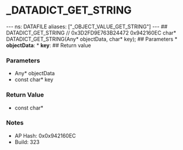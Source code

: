 # _DATADICT_GET_STRING

--- ns: DATAFILE aliases: ["_OBJECT_VALUE_GET_STRING"] --- ## DATADICT_GET_STRING  // 0x3D2FD9E763B24472 0x942160EC char* DATADICT_GET_STRING(Any* objectData, char* key);   ## Parameters * **objectData**: * **key**:  ## Return value

### Parameters
* Any* objectData
* const char* key

### Return Value
* const char*

### Notes
* AP Hash: 0x0x942160EC
* Build: 323

